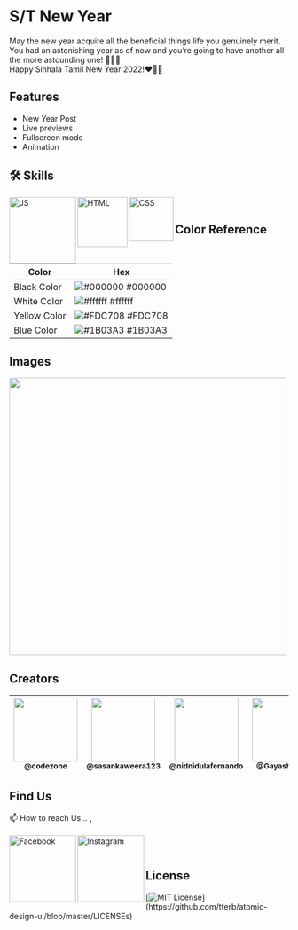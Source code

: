 
# S/T New Year

May the new year acquire all the beneficial things life you genuinely merit. You had an astonishing year as of now and you’re going to have another all the more astounding one! 🎉🎇🎆
</br>
Happy Sinhala Tamil New Year 2022!❤️‍🔥✨

## Features

- New Year Post 
- Live previews
- Fullscreen mode
- Animation


## 🛠 Skills

<img align="left" alt="JS" width="120px" src="https://img.shields.io/badge/JavaScript-323330?style=for-the-badge&logo=javascript&logoColor=F7DF1E" />
<img align="left" alt="HTML" width="90px" src="https://img.shields.io/badge/HTML5-E34F26?style=for-the-badge&logo=html5&logoColor=white" />
<img align="left" alt="CSS" width="80px" src="https://img.shields.io/badge/CSS3-1572B6?style=for-the-badge&logo=css3&logoColor=white" />

</br>


## Color Reference

| Color             | Hex                                                                |
| ----------------- | ------------------------------------------------------------------ |
| Black Color | ![#000000](https://via.placeholder.com/10/0000008?text=+) #000000 |
| White Color | ![#ffffff](https://via.placeholder.com/10/ffffff?text=+) #ffffff |
| Yellow Color | ![#FDC708](https://via.placeholder.com/10/FDC708?text=+) #FDC708 |
| Blue Color | ![#1B03A3](https://via.placeholder.com/10/1B03A3?text=+) #1B03A3 |


## Images
<img width="500px" src="https://github.com/CodeZoneTech/DBroCode/blob/main/Design%2021/IMG/img1.png">


## Creators

| [<img src="https://github.com/CodeZoneTech.png?size=250" width="115"><br><sub>@codezone</sub>](https://github.com/CodeZoneTech) | [<img  src="https://github.com/sasankaweera123.png?size=115" width="115"><br><sub>@sasankaweera123</sub>](https://github.com/sasankaweera123) | [<img  src="https://github.com/nidnidulafernando.png?size=115" width="115"><br><sub>@nidnidulafernando</sub>](https://github.com/nidnidulafernando) | [<img src="https://github.com/Gayashani00.png?size=250" width="115"><br><sub>@Gayashani00</sub>](https://github.com/Gayashani00) | 
| :---------------------------------------------------------------------------------------------------------------------: | :----------------------------------------------------------------------------------------------------------------------------------: | :-------------------------------------------------------------------------------------------------------------------: |:-------------------------------------------------------------------------------------------------------------------: |


## Find Us

📫 How to reach Us... , </br></br>
<a href="https://www.facebook.com/CodeZone-107084475018756/">
  <img align="left" alt="Facebook" width="120px" src="https://img.shields.io/badge/Facebook-1877F2?style=for-the-badge&logo=facebook&logoColor=white" />
</a>
<a href="https://www.instagram.com/d_bro_code/">
  <img align="left" alt="Instagram" width="120px" src="https://img.shields.io/badge/Instagram-E4405F?style=for-the-badge&logo=instagram&logoColor=white" />
</a>


</br>

## License

[![MIT License](https://img.shields.io/apm/l/atomic-design-ui.svg?)](https://github.com/tterb/atomic-design-ui/blob/master/LICENSEs)
